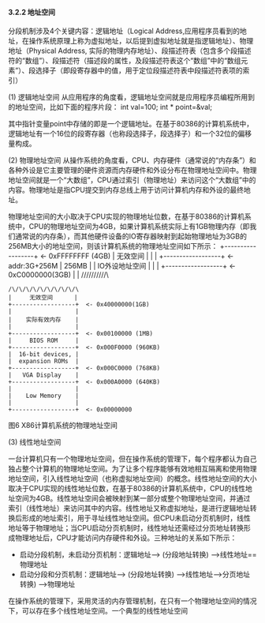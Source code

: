 
#### 3.2.2 地址空间

分段机制涉及4个关键内容：逻辑地址（Logical Address,应用程序员看到的地址，在操作系统原理上称为虚拟地址，以后提到虚拟地址就是指逻辑地址）、物理地址（Physical Address, 实际的物理内存地址）、段描述符表（包含多个段描述符的“数组”）、段描述符（描述段的属性，及段描述符表这个“数组”中的“数组元素”）、段选择子（即段寄存器中的值，用于定位段描述符表中段描述符表项的索引）

(1)	逻辑地址空间
从应用程序的角度看，逻辑地址空间就是应用程序员编程所用到的地址空间，比如下面的程序片段：
	int val=100;
	int * point=&val;

其中指针变量point中存储的即是一个逻辑地址。在基于80386的计算机系统中，逻辑地址有一个16位的段寄存器（也称段选择子，段选择子）和一个32位的偏移量构成。

(2)	物理地址空间
从操作系统的角度看，CPU、内存硬件（通常说的“内存条”）和各种外设是它主要管理的硬件资源而内存硬件和外设分布在物理地址空间中。物理地址空间就是一个“大数组”，CPU通过索引（物理地址）来访问这个“大数组”中的内容。物理地址是指CPU提交到内存总线上用于访问计算机内存和外设的最终地址。

物理地址空间的大小取决于CPU实现的物理地址位数，在基于80386的计算机系统中，CPU的物理地址空间为4GB，如果计算机系统实际上有1GB物理内存（即我们通常说的内存条），而其他硬件设备的IO寄存器映射到起始物理地址为3GB的256MB大小的地址空间，则该计算机系统的物理地址空间如下所示：
	+------------------+  <- 0xFFFFFFFF (4GB)
	|     无效空间      |
	|                  |
	+------------------+  <- addr:3G+256M
	|     256MB        |
	|   IO外设地址空间   |
	|                  |
	+------------------+  <- 0xC0000000(3GB)
	|                  |
	/\/\/\/\/\/\/\/\/\/\
	
	/\/\/\/\/\/\/\/\/\/\
	|     无效空间      |
	+------------------+  <- 0x40000000(1GB)
	|                  |
	|    实际有效内存    |
	|                  |
	+------------------+  <- 0x00100000 (1MB)
	|     BIOS ROM     |
	+------------------+  <- 0x000F0000 (960KB)
	|  16-bit devices, |
	|  expansion ROMs  |
	+------------------+  <- 0x000C0000 (768KB)
	|   VGA Display    |
	+------------------+  <- 0x000A0000 (640KB)
	|                  |
	|    Low Memory    |
	|                  |
	+------------------+  <- 0x00000000
图6 X86计算机系统的物理地址空间

(3)	线性地址空间

一台计算机只有一个物理地址空间，但在操作系统的管理下，每个程序都认为自己独占整个计算机的物理地址空间。为了让多个程序能够有效地相互隔离和使用物理地址空间，引入线性地址空间（也称虚拟地址空间）的概念。线性地址空间的大小取决于CPU实现的线性地址位数，在基于80386的计算机系统中，CPU的线性地址空间为4GB。线性地址空间会被映射到某一部分或整个物理地址空间，并通过索引（线性地址）来访问其中的内容。线性地址又称虚拟地址，是进行逻辑地址转换后形成的地址索引，用于寻址线性地址空间。但CPU未启动分页机制时，线性地址等于物理地址；当CPU启动分页机制时，线性地址还需经过分页地址转换形成物理地址后，CPU才能访问内存硬件和外设。三种地址的关系如下所示：

- 启动分段机制，未启动分页机制：逻辑地址--> (分段地址转换) -->线性地址==物理地址
- 启动分段和分页机制：逻辑地址--> (分段地址转换) -->线性地址-->分页地址转换) -->物理地址

在操作系统的管理下，采用灵活的内存管理机制，在只有一个物理地址空间的情况下，可以存在多个线性地址空间。一个典型的线性地址空间
